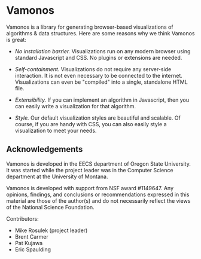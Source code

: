 Vamonos
=======

Vamonos is a library for generating browser-based visualizations of
algorithms & data structures. Here are some reasons why we think Vamonos is great:

* *No installation barrier.* Visualizations run on any modern
    browser using standard Javascript and CSS. No plugins or extensions
    are needed.

* *Self-containment.* Visualizations do not require any
    server-side interaction. It is not even necessary to be connected to
    the internet. Visualizations can even be "compiled" into a single,
    standalone HTML file.

* *Extensibility.* If you can implement an algorithm in Javascript,
    then you can easily write a visualization for that algorithm.

* *Style.* Our default visualization styles are beautiful and scalable.
    Of course, if you are handy with CSS, you can also easily style a
    visualization to meet your needs.

Acknowledgements
----------------

Vamonos is developed in the EECS department of Oregon State University. It
was started while the project leader was in the Computer Science department
at the University of Montana.

Vamonos is developed with support from NSF award #1149647. Any opinions,
findings, and conclusions or recommendations expressed in this material are
those of the author(s) and do not necessarily reflect the views of the
National Science Foundation.

Contributors:

* Mike Rosulek (project leader)
* Brent Carmer
* Pat Kujawa
* Eric Spaulding

